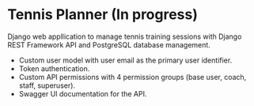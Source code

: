 # Tennis Planner (In progress)

Django web appllication to manage tennis training sessions with Django REST Framework API and PostgreSQL database management.

* Custom user model with user email as the primary user identifier.
* Token authentication.
* Custom API permissions with 4 permission groups (base user, coach, staff, superuser).
* Swagger UI documentation for the API.